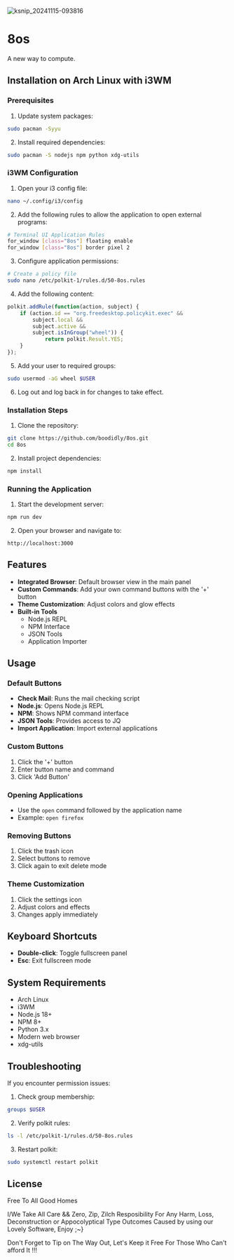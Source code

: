 ![ksnip_20241115-093816](https://github.com/user-attachments/assets/20bbadb5-6c7f-4782-9a52-7588c155b721)


# 8os

A new way to compute.

## Installation on Arch Linux with i3WM

### Prerequisites

1. Update system packages:
```bash
sudo pacman -Syyu
```

2. Install required dependencies:
```bash
sudo pacman -S nodejs npm python xdg-utils
```

### i3WM Configuration

1. Open your i3 config file:
```bash
nano ~/.config/i3/config
```

2. Add the following rules to allow the application to open external programs:
```bash
# Terminal UI Application Rules
for_window [class="8os"] floating enable
for_window [class="8os"] border pixel 2
```

3. Configure application permissions:
```bash
# Create a policy file
sudo nano /etc/polkit-1/rules.d/50-8os.rules
```

4. Add the following content:
```javascript
polkit.addRule(function(action, subject) {
    if (action.id == "org.freedesktop.policykit.exec" &&
        subject.local &&
        subject.active &&
        subject.isInGroup("wheel")) {
            return polkit.Result.YES;
    }
});
```

5. Add your user to required groups:
```bash
sudo usermod -aG wheel $USER
```

6. Log out and log back in for changes to take effect.

### Installation Steps

1. Clone the repository:
```bash
git clone https://github.com/boodidly/8os.git
cd 8os
```

2. Install project dependencies:
```bash
npm install
```

### Running the Application

1. Start the development server:
```bash
npm run dev
```

2. Open your browser and navigate to:
```
http://localhost:3000
```

## Features

- **Integrated Browser**: Default browser view in the main panel
- **Custom Commands**: Add your own command buttons with the '+' button
- **Theme Customization**: Adjust colors and glow effects
- **Built-in Tools**
  - Node.js REPL
  - NPM Interface
  - JSON Tools
  - Application Importer

## Usage

### Default Buttons
- **Check Mail**: Runs the mail checking script
- **Node.js**: Opens Node.js REPL
- **NPM**: Shows NPM command interface
- **JSON Tools**: Provides access to JQ
- **Import Application**: Import external applications

### Custom Buttons
1. Click the '+' button
2. Enter button name and command
3. Click 'Add Button'

### Opening Applications
- Use the `open` command followed by the application name
- Example: `open firefox`

### Removing Buttons
1. Click the trash icon
2. Select buttons to remove
3. Click again to exit delete mode

### Theme Customization
1. Click the settings icon
2. Adjust colors and effects
3. Changes apply immediately

## Keyboard Shortcuts

- **Double-click**: Toggle fullscreen panel
- **Esc**: Exit fullscreen mode

## System Requirements

- Arch Linux
- i3WM
- Node.js 18+
- NPM 8+
- Python 3.x
- Modern web browser
- xdg-utils

## Troubleshooting

If you encounter permission issues:

1. Check group membership:
```bash
groups $USER
```

2. Verify polkit rules:
```bash
ls -l /etc/polkit-1/rules.d/50-8os.rules
```

3. Restart polkit:
```bash
sudo systemctl restart polkit
```

## License
Free To All Good Homes

I/We Take All Care && Zero, Zip, Zilch Resposibility For Any Harm, Loss, Deconstruction or Appocolyptical Type Outcomes Caused by using our Lovely Software,  Enjoy ;~}  

Don't Forget to Tip on The Way Out, Let's Keep it Free For Those Who Can't afford It !!!
